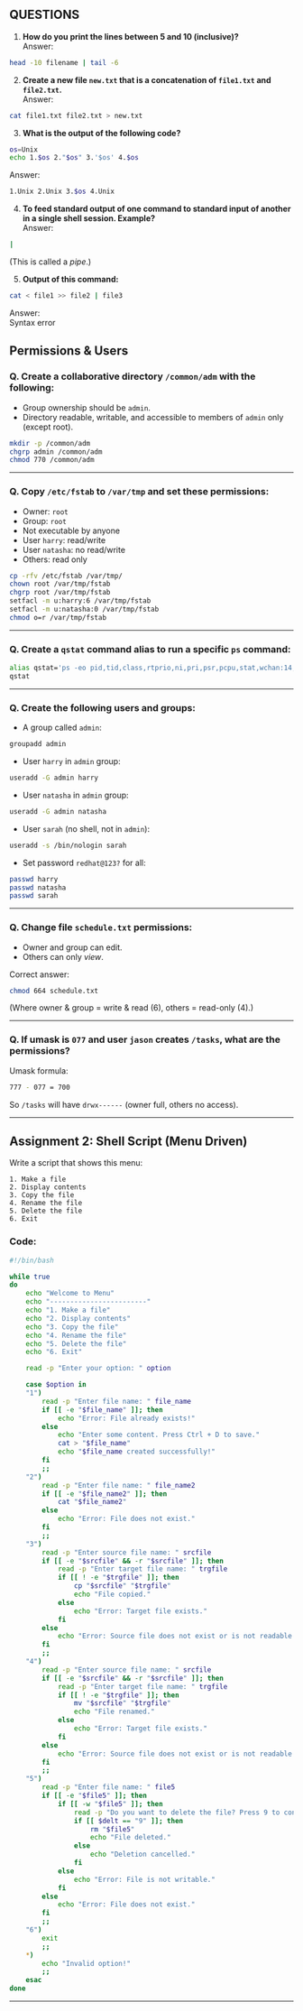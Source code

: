 ## QUESTIONS

1. **How do you print the lines between 5 and 10 (inclusive)?**  
Answer:  
```bash
head -10 filename | tail -6
```

2. **Create a new file `new.txt` that is a concatenation of `file1.txt` and `file2.txt`.**  
Answer:  
```bash
cat file1.txt file2.txt > new.txt
```

3. **What is the output of the following code?**
```bash
os=Unix
echo 1.$os 2."$os" 3.'$os' 4.$os
```
Answer:  
```bash
1.Unix 2.Unix 3.$os 4.Unix
```

4. **To feed standard output of one command to standard input of another in a single shell session. Example?**  
Answer:  
```bash
|
```
(This is called a *pipe*.)

5. **Output of this command:**
```bash
cat < file1 >> file2 | file3
```
Answer:  
Syntax error

## Permissions & Users

### Q. Create a collaborative directory `/common/adm` with the following:

* Group ownership should be `admin`.
* Directory readable, writable, and accessible to members of `admin` only (except root).

```bash
mkdir -p /common/adm
chgrp admin /common/adm
chmod 770 /common/adm
```

---

### Q. Copy `/etc/fstab` to `/var/tmp` and set these permissions:

* Owner: `root`
* Group: `root`
* Not executable by anyone
* User `harry`: read/write
* User `natasha`: no read/write
* Others: read only

```bash
cp -rfv /etc/fstab /var/tmp/
chown root /var/tmp/fstab
chgrp root /var/tmp/fstab
setfacl -m u:harry:6 /var/tmp/fstab
setfacl -m u:natasha:0 /var/tmp/fstab
chmod o=r /var/tmp/fstab
```

---

### Q. Create a `qstat` command alias to run a specific `ps` command:

```bash
alias qstat='ps -eo pid,tid,class,rtprio,ni,pri,psr,pcpu,stat,wchan:14,comm'
qstat
```

---

### Q. Create the following users and groups:

* A group called `admin`:

```bash
groupadd admin
```

* User `harry` in `admin` group:

```bash
useradd -G admin harry
```

* User `natasha` in `admin` group:

```bash
useradd -G admin natasha
```

* User `sarah` (no shell, not in `admin`):

```bash
useradd -s /bin/nologin sarah
```

* Set password `redhat@123?` for all:

```bash
passwd harry
passwd natasha
passwd sarah
```

---

### Q. Change file `schedule.txt` permissions:

* Owner and group can edit.
* Others can only *view*.

Correct answer:

```bash
chmod 664 schedule.txt
```

(Where owner & group = write & read (6), others = read-only (4).)

---

### Q. If umask is `077` and user `jason` creates `/tasks`, what are the permissions?

Umask formula:

```bash
777 - 077 = 700
```

So `/tasks` will have `drwx------` (owner full, others no access).

---

## Assignment 2: Shell Script (Menu Driven)

Write a script that shows this menu:

```
1. Make a file
2. Display contents
3. Copy the file
4. Rename the file
5. Delete the file
6. Exit
```

### Code:

```bash
#!/bin/bash

while true
do
    echo "Welcome to Menu"
    echo "------------------------"
    echo "1. Make a file"
    echo "2. Display contents"
    echo "3. Copy the file"
    echo "4. Rename the file"
    echo "5. Delete the file"
    echo "6. Exit"

    read -p "Enter your option: " option

    case $option in
    "1")
        read -p "Enter file name: " file_name
        if [[ -e "$file_name" ]]; then
            echo "Error: File already exists!"
        else
            echo "Enter some content. Press Ctrl + D to save."
            cat > "$file_name"
            echo "$file_name created successfully!"
        fi
        ;;
    "2")
        read -p "Enter file name: " file_name2
        if [[ -e "$file_name2" ]]; then
            cat "$file_name2"
        else
            echo "Error: File does not exist."
        fi
        ;;
    "3")
        read -p "Enter source file name: " srcfile
        if [[ -e "$srcfile" && -r "$srcfile" ]]; then
            read -p "Enter target file name: " trgfile
            if [[ ! -e "$trgfile" ]]; then
                cp "$srcfile" "$trgfile"
                echo "File copied."
            else
                echo "Error: Target file exists."
            fi
        else
            echo "Error: Source file does not exist or is not readable."
        fi
        ;;
    "4")
        read -p "Enter source file name: " srcfile
        if [[ -e "$srcfile" && -r "$srcfile" ]]; then
            read -p "Enter target file name: " trgfile
            if [[ ! -e "$trgfile" ]]; then
                mv "$srcfile" "$trgfile"
                echo "File renamed."
            else
                echo "Error: Target file exists."
            fi
        else
            echo "Error: Source file does not exist or is not readable."
        fi
        ;;
    "5")
        read -p "Enter file name: " file5
        if [[ -e "$file5" ]]; then
            if [[ -w "$file5" ]]; then
                read -p "Do you want to delete the file? Press 9 to confirm: " delt
                if [[ $delt == "9" ]]; then
                    rm "$file5"
                    echo "File deleted."
                else
                    echo "Deletion cancelled."
                fi
            else
                echo "Error: File is not writable."
            fi
        else
            echo "Error: File does not exist."
        fi
        ;;
    "6")
        exit
        ;;
    *)
        echo "Invalid option!"
        ;;
    esac
done
```

---
